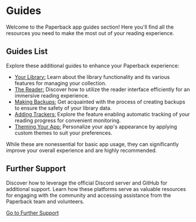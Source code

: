 # Guides

Welcome to the Paperback app guides section! Here you'll find all the resources you need to make the most out of your reading experience.

## Guides List

Explore these additional guides to enhance your Paperback experience:

<!-- A list of all guides (/guides/*) sorted by importance, the structure and list of these is expected to change -->

-   [Your Library:](/guides/library) Learn about the library functionality and its various features for managing your collection.
-   [The Reader:](/guides/reader) Discover how to utilize the reader interface efficiently for an immersive reading experience.
-   [Making Backups:](/guides/backups) Get acquainted with the process of creating backups to ensure the safety of your library data.
-   [Adding Trackers:](/guides/trackers) Explore the feature enabling automatic tracking of your reading progress for convenient monitoring.
-   [Theming Your App:](/guides/themes) Personalize your app's appearance by applying custom themes to suit your preferences.

While these are nonessential for basic app usage, they can significantly improve your overall experience and are highly recommended.

## Further Support

Discover how to leverage the official Discord server and GitHub for additional support. Learn how these platforms serve as valuable resources for engaging with the community and accessing assistance from the Paperback team and volunteers.

[Go to Further Support](/guides/further-support/)
